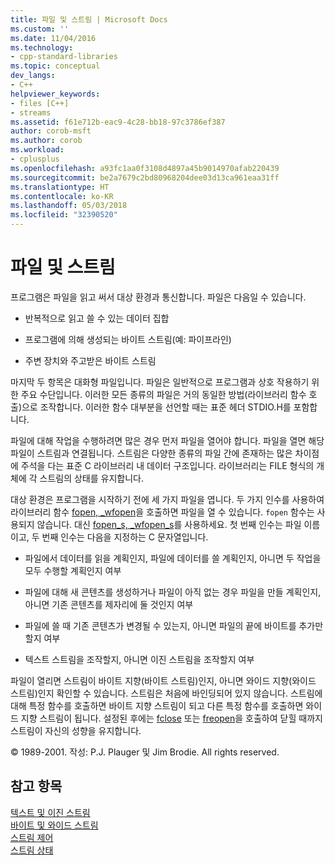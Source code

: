 ```yaml
---
title: 파일 및 스트림 | Microsoft Docs
ms.custom: ''
ms.date: 11/04/2016
ms.technology:
- cpp-standard-libraries
ms.topic: conceptual
dev_langs:
- C++
helpviewer_keywords:
- files [C++]
- streams
ms.assetid: f61e712b-eac9-4c28-bb18-97c3786ef387
author: corob-msft
ms.author: corob
ms.workload:
- cplusplus
ms.openlocfilehash: a93fc1aa0f3108d4897a45b9014970afab220439
ms.sourcegitcommit: be2a7679c2bd80968204dee03d13ca961eaa31ff
ms.translationtype: HT
ms.contentlocale: ko-KR
ms.lasthandoff: 05/03/2018
ms.locfileid: "32390520"
---
```

# <a name="files-and-streams"></a>파일 및 스트림
프로그램은 파일을 읽고 써서 대상 환경과 통신합니다. 파일은 다음일 수 있습니다.  
  
-   반복적으로 읽고 쓸 수 있는 데이터 집합  
  
-   프로그램에 의해 생성되는 바이트 스트림(예: 파이프라인)  
  
-   주변 장치와 주고받은 바이트 스트림  
  
 마지막 두 항목은 대화형 파일입니다. 파일은 일반적으로 프로그램과 상호 작용하기 위한 주요 수단입니다. 이러한 모든 종류의 파일은 거의 동일한 방법(라이브러리 함수 호출)으로 조작합니다. 이러한 함수 대부분을 선언할 때는 표준 헤더 STDIO.H를 포함합니다.  
  
 파일에 대해 작업을 수행하려면 많은 경우 먼저 파일을 열어야 합니다. 파일을 열면 해당 파일이 스트림과 연결됩니다. 스트림은 다양한 종류의 파일 간에 존재하는 많은 차이점에 주석을 다는 표준 C 라이브러리 내 데이터 구조입니다. 라이브러리는 FILE 형식의 개체에 각 스트림의 상태를 유지합니다.  
  
 대상 환경은 프로그램을 시작하기 전에 세 가지 파일을 엽니다. 두 가지 인수를 사용하여 라이브러리 함수 [fopen, _wfopen](../c-runtime-library/reference/fopen-wfopen.md)을 호출하면 파일을 열 수 있습니다. `fopen` 함수는 사용되지 않습니다. 대신 [fopen_s, _wfopen_s](../c-runtime-library/reference/fopen-s-wfopen-s.md)를 사용하세요. 첫 번째 인수는 파일 이름이고, 두 번째 인수는 다음을 지정하는 C 문자열입니다.  
  
-   파일에서 데이터를 읽을 계획인지, 파일에 데이터를 쓸 계획인지, 아니면 두 작업을 모두 수행할 계획인지 여부  
  
-   파일에 대해 새 콘텐츠를 생성하거나 파일이 아직 없는 경우 파일을 만들 계획인지, 아니면 기존 콘텐츠를 제자리에 둘 것인지 여부  
  
-   파일에 쓸 때 기존 콘텐츠가 변경될 수 있는지, 아니면 파일의 끝에 바이트를 추가만 할지 여부  
  
-   텍스트 스트림을 조작할지, 아니면 이진 스트림을 조작할지 여부  
  
 파일이 열리면 스트림이 바이트 지향(바이트 스트림)인지, 아니면 와이드 지향(와이드 스트림)인지 확인할 수 있습니다. 스트림은 처음에 바인딩되어 있지 않습니다. 스트림에 대해 특정 함수를 호출하면 바이트 지향 스트림이 되고 다른 특정 함수를 호출하면 와이드 지향 스트림이 됩니다. 설정된 후에는 [fclose](../c-runtime-library/reference/fclose-fcloseall.md) 또는 [freopen](../c-runtime-library/reference/freopen-wfreopen.md)을 호출하여 닫힐 때까지 스트림이 자신의 성향을 유지합니다.  
  
 © 1989-2001. 작성: P.J. Plauger 및 Jim Brodie. All rights reserved.  
  
## <a name="see-also"></a>참고 항목  
 [텍스트 및 이진 스트림](../c-runtime-library/text-and-binary-streams.md)   
 [바이트 및 와이드 스트림](../c-runtime-library/byte-and-wide-streams.md)   
 [스트림 제어](../c-runtime-library/controlling-streams.md)   
 [스트림 상태](../c-runtime-library/stream-states.md)